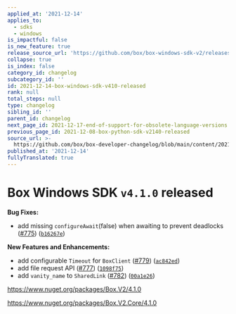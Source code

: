 ```yaml
---
applied_at: '2021-12-14'
applies_to:
  - sdks
  - windows
is_impactful: false
is_new_feature: true
release_source_url: 'https://github.com/box/box-windows-sdk-v2/releases/tag/v4.1.0'
collapse: true
is_index: false
category_id: changelog
subcategory_id: ''
id: 2021-12-14-box-windows-sdk-v410-released
rank: null
total_steps: null
type: changelog
sibling_id: ''
parent_id: changelog
next_page_id: 2021-12-17-end-of-support-for-obsolete-language-versions
previous_page_id: 2021-12-08-box-python-sdk-v2140-released
source_url: >-
  https://github.com/box/box-developer-changelog/blob/main/content/2021/12-14-box-windows-sdk-v410-released.md
published_at: '2021-12-14'
fullyTranslated: true
---
```

# Box Windows SDK `v4.1.0` released

**Bug Fixes:**

* add missing `configureAwait`(false) when awaiting to prevent deadlocks ([#775][1]) ([`b16267e`][2])

**New Features and Enhancements:**

* add configurable `Timeout` for `BoxClient` ([#779][3]) ([`ac842ed`][4])
* add file request API ([#777][5]) ([`1098f75`][6])
* add `vanity_name` to `SharedLink` ([#782][7]) ([`00a1e26`][8])

<https://www.nuget.org/packages/Box.V2/4.1.0>

<https://www.nuget.org/packages/Box.V2.Core/4.1.0>

[1]: https://github.com/box/box-windows-sdk-v2/issues/775

[2]: https://github.com/box/box-windows-sdk-v2/commit/b16267e8f3dca5396e87be660e30a1e9405d8139

[3]: https://github.com/box/box-windows-sdk-v2/issues/779

[4]: https://github.com/box/box-windows-sdk-v2/commit/ac842ed4ba1a2dfe499706524441bc6ae3b3c192

[5]: https://github.com/box/box-windows-sdk-v2/issues/777

[6]: https://github.com/box/box-windows-sdk-v2/commit/1098f75983e2d784521f13b8d53df0e55d03203b

[7]: https://github.com/box/box-windows-sdk-v2/issues/782

[8]: https://github.com/box/box-windows-sdk-v2/commit/00a1e265569d76c2c9593aa259202d7febef629c
